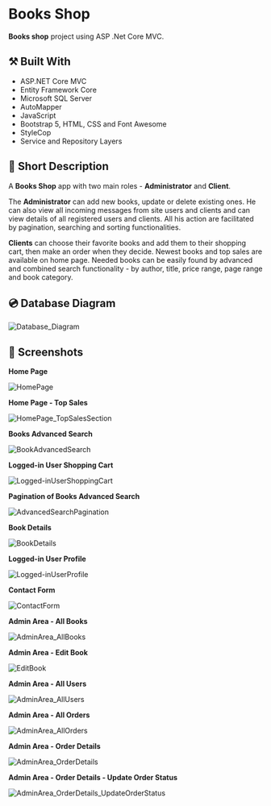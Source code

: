 # Books Shop

**Books shop** project using ASP .Net Core MVC.

## :hammer_and_pick: Built With

- ASP.NET Core MVC
- Entity Framework Core
- Microsoft SQL Server
- AutoMapper
- JavaScript
- Bootstrap 5, HTML, CSS and Font Awesome
- StyleCop
- Service and Repository Layers

## :bookmark_tabs: Short Description

A **Books Shop** app with two main roles - **Administrator** and **Client**.

The **Administrator** can add new books, update or delete existing ones. He can also view all incoming messages from site users and clients and can view details of all registered users and clients. All his action are facilitated by pagination, searching and sorting functionalities.

**Clients** can choose their favorite books and add them to their shopping cart, then make an order when they decide. Newest books and top sales are available on home page. Needed books can be easily found by advanced and combined search functionality - by author, title, price range, page range and book category.


## :cd: Database Diagram

![Database_Diagram](https://github.com/IvaSabotinova/BookShop/assets/96121572/9b59a8d2-40fb-4cab-9e43-bc421d8c5fd0)

## :camera_flash: Screenshots

**Home Page**

![HomePage](https://github.com/IvaSabotinova/BookShop/assets/96121572/56b37860-3d65-4fbd-803d-88f93fb54c4b)

**Home Page - Top Sales**

![HomePage_TopSalesSection](https://github.com/IvaSabotinova/BookShop/assets/96121572/c5a20dbe-d46c-4a61-a525-6b54707f34b2)

**Books Advanced Search**

![BookAdvancedSearch](https://github.com/IvaSabotinova/BookShop/assets/96121572/467ab811-24be-4a31-9a31-5fe0a3cc3aec)

**Logged-in User Shopping Cart**

![Logged-inUserShoppingCart](https://github.com/IvaSabotinova/BookShop/assets/96121572/5fe0d6b3-4a11-4a33-b103-84a3a0fa6f83)

**Pagination of Books Advanced Search**

![AdvancedSearchPagination](https://github.com/IvaSabotinova/BookShop/assets/96121572/dfd71c10-c24c-4d31-aee1-ce8b418db87c)

**Book Details**

![BookDetails](https://github.com/IvaSabotinova/BookShop/assets/96121572/b2affb67-cf1f-42a0-853e-8bf4b3f2a07b)

**Logged-in User Profile**

![Logged-inUserProfile](https://github.com/IvaSabotinova/BookShop/assets/96121572/931c563a-e7ff-4e90-b0ed-a9390fe2c98d)

**Contact Form**

![ContactForm](https://github.com/IvaSabotinova/BookShop/assets/96121572/fbb6f79b-d837-46e7-9640-62a15c7afe8b)

**Admin Area - All Books**

![AdminArea_AllBooks](https://github.com/IvaSabotinova/BookShop/assets/96121572/1a179c51-045f-444d-bdd4-6c7f8c5013a9)

**Admin Area - Edit Book**

![EditBook](https://github.com/IvaSabotinova/BookShop/assets/96121572/22a27b53-37f3-442b-b2d7-eb68f7531f9d)

**Admin Area - All Users**

![AdminArea_AllUsers](https://github.com/IvaSabotinova/BookShop/assets/96121572/f6162240-bc5c-44e6-a7d7-a8e36029a55c)

**Admin Area - All Orders**

![AdminArea_AllOrders](https://github.com/IvaSabotinova/BookShop/assets/96121572/e1157f63-2dac-4472-b9bd-9b1a612e6325)

**Admin Area - Order Details**

![AdminArea_OrderDetails](https://github.com/IvaSabotinova/BookShop/assets/96121572/4a5591d4-6b2a-4fc0-bf9f-577e2004c684)

**Admin Area - Order Details - Update Order Status**

![AdminArea_OrderDetails_UpdateOrderStatus](https://github.com/IvaSabotinova/BookShop/assets/96121572/4e144e6d-dfca-404a-a044-b66c2610466b)







